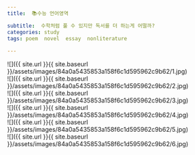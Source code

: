 ```yaml
---
title:  📚수능 언어영역

subtitle:  수학처럼 풀 수 있지만 독서를 더 하는게 어떨까?
categories: study 
tags: poem  novel  essay  nonliterature
 
---
```


  
![]({{ site.url }}{{ site.baseurl }}/assets/images/84a0a5435853a158f6c1d595962c9b62/1.jpg)  
![]({{ site.url }}{{ site.baseurl }}/assets/images/84a0a5435853a158f6c1d595962c9b62/2.jpg)  
![]({{ site.url }}{{ site.baseurl }}/assets/images/84a0a5435853a158f6c1d595962c9b62/3.jpg)  
![]({{ site.url }}{{ site.baseurl }}/assets/images/84a0a5435853a158f6c1d595962c9b62/4.jpg)  
![]({{ site.url }}{{ site.baseurl }}/assets/images/84a0a5435853a158f6c1d595962c9b62/5.jpg)  
![]({{ site.url }}{{ site.baseurl }}/assets/images/84a0a5435853a158f6c1d595962c9b62/6.jpg)  
  
